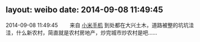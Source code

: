layout: weibo
date: 2014-09-08 11:49:45
---
<meta name="referrer" content="no-referrer" />

2014-09-08 11:49:45  &nbsp;&nbsp;&nbsp;&nbsp;&nbsp;&nbsp; 来自 <a href="http://app.weibo.com/t/feed/22zMnn" rel="nofollow">小米手机</a>
到处都在大兴土木，道路被整的坑坑洼洼，什么新农村，简直就是农村房地产，炒完城市炒农村是吧…… ​​​
